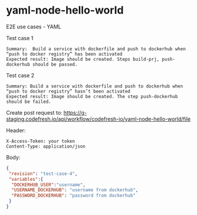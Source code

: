 # yaml-node-hello-world
E2E use cases - YAML

Test case 1
```
Summary:  Build a service with dockerfile and push to dockerhub when “push to docker registry” has been activated
Expected result: Image should be created. Steps build-prj, push-dockerhub should be passed.
```

Test case 2
```
Summary: Build a service with dockerfile and push to dockerhub when “push to docker registry” hasn’t been activated
Expected result: Image should be created. The step push-dockerhub should be failed.
```

Create post request to:  https://g-staging.codefresh.io/api/workflow/codefresh-io/yaml-node-hello-world/file

Header:
```
X-Access-Token: your token
Content-Type: application/json
```

Body:
```json
{
 "revision": "test-case-4",
 "variables":{
  "DOCKERHUB_USER":"username",
  "USERNAME_DOCKERHUB": "username from dockerhub",
  "PASSWORD_DOCKERHUB": "password from dockerhub"
 }
}
```
